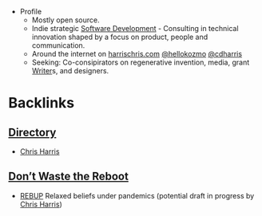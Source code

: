 - Profile
    - Mostly open source.
    - Indie strategic [Software Development](<Software Development.md>) - Consulting in technical innovation shaped by a focus on product, people and communication.
    - Around the internet on [harrischris.com](https://harrischris.com) [@hellokozmo](https://twitter.com/@hellokozmo) [@cdharris](https://github.com/cdharris)
    - Seeking: Co-consipirators on regenerative invention, media, grant [Writer](<Writer.md>)s, and designers.

# Backlinks
## [Directory](<Directory.md>)
- [Chris Harris](<Chris Harris.md>)

## [Don’t Waste the Reboot](<Don’t Waste the Reboot.md>)
- [REBUP](<REBUP.md>) Relaxed beliefs under pandemics (potential draft in progress by [Chris Harris](<Chris Harris.md>))

